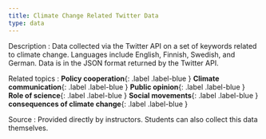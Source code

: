 ```yaml
---
title: Climate Change Related Twitter Data
type: data
---
```


Description
: Data collected via the Twitter API on a set of keywords related to climate change. Languages include English, Finnish, Swedish, and German. Data is in the JSON format returned by the Twitter API.

Related topics
: **Policy cooperation**{: .label .label-blue } **Climate communication**{: .label .label-blue } **Public opinion**{: .label .label-blue } **Role of science**{: .label .label-blue } **Social movements**{: .label .label-blue } **consequences of climate change**{: .label .label-blue }

Source
: Provided directly by instructors. Students can also collect this data themselves.